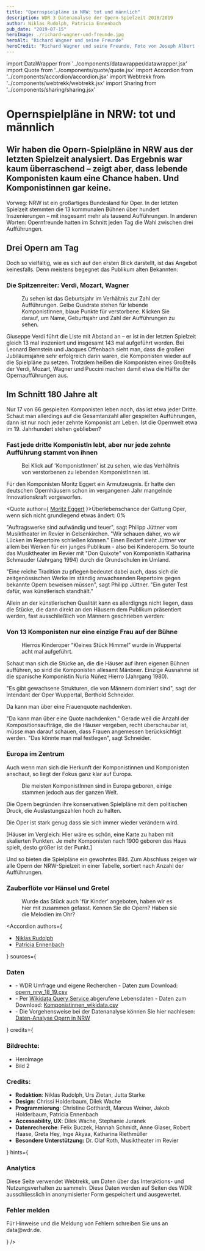 ```yaml
---
title: "Opernspielpläne in NRW: tot und männlich"
description: WDR 3 Datenanalyse der Opern-Spielzeit 2018/2019
author: Niklas Rudolph, Patricia Ennenbach
pub_date: "2019-07-15"
heroImage: ./richard-wagner-und-freunde.jpg
heroAlt: "Richard Wagner und seine Freunde"
heroCredit: "Richard Wagner und seine Freunde, Foto von Joseph Albert (picture alliance / akg-images)"
---
```


import DataWrapper from '../components/datawrapper/datawrapper.jsx'
import Quote from '../components/quote/quote.jsx'
import Accordion from '../components/accordion/accordion.jsx'
import Webtrekk from '../components/webtrekk/webtrekk.jsx'
import Sharing from '../components/sharing/sharing.jsx'

# Opernspielpläne in NRW: tot und männlich

## Wir haben die Opern-Spielpläne in NRW aus der letzten Spielzeit analysiert. Das Ergebnis war kaum überraschend – zeigt aber, dass lebende Komponisten kaum eine Chance haben. Und Komponistinnen gar keine.

Vorweg: NRW ist ein großartiges Bundesland für Oper. In der letzten Spielzeit stemmten die 13 kommunalen Bühnen über hundert Inszenierungen – mit insgesamt mehr als tausend Aufführungen. In anderen Worten: Opernfreunde hatten im Schnitt jeden Tag die Wahl zwischen drei Aufführungen.

## Drei Opern am Tag

Doch so vielfältig, wie es sich auf den ersten Blick darstellt, ist das Angebot keinesfalls. Denn meistens begegnet das Publikum alten Bekannten:

### Die Spitzenreiter: Verdi, Mozart, Wagner

<figure role="group">
    <figcaption> Zu sehen ist das Geburtsjahr im Verhältnis zur Zahl der Aufführungen. Gelbe Quadrate stehen für lebende    KomponistInnen, blaue Punkte für verstorbene. Klicken Sie darauf, um Name, Geburtsjahr und Zahl der Aufführungen zu sehen.</figcaption>
    <DataWrapper
        alt="Während lebende KomponistInnen oft nur 1-8 mal aufgeführt werden, werden Komponisten, die über 150 Jahre alt sind besonders häufig aufgeführt. Spitzenreiter sind Guiseppe Verdi und Wolfgang Amadeus Mozart."
        title="Ältere KomponistInnen werden häufiger aufgeführt"
        src="//datawrapper.dwcdn.net/48hJE/10/"
    />

</figure>

Giuseppe Verdi führt die Liste mit Abstand an – er ist in der letzten Spielzeit gleich 13 mal inszeniert und insgesamt 143 mal aufgeführt worden. Bei Leonard Bernstein und Jacques Offenbach sieht man, dass die großen Jubiläumsjahre sehr erfolgreich darin waren, die Komponisten wieder auf die Spielpläne zu setzen. Trotzdem heißen die Komponisten eines Großteils der Verdi, Mozart, Wagner und Puccini machen damit etwa die Hälfte der Opernaufführungen aus. 

## Im Schnitt 180 Jahre alt

Nur 17 von 66 gespielten Komponisten leben noch, das ist etwa jeder Dritte. Schaut man allerdings auf die Gesamtanzahl aller gespielten Aufführungen, dann ist nur noch jeder zehnte Komponist am Leben. Ist die Opernwelt etwa im 19. Jahrhundert stehen geblieben?

### Fast jede dritte KomponistIn lebt, aber nur jede zehnte Aufführung stammt von ihnen

<figure role="group">
    <figcaption> Bei Klick auf 'KomponistInnen' ist zu sehen, wie das Verhältnis von verstorbenen zu lebenden KomponistInnen ist.</ figcaption>
    <DataWrapper
        alt="Fast jede dritte KomponistIn lebt, aber nur 9 % der Aufführung stammen von ihnen."
        title="Nur 9 % der Aufführungen stammen von lebenden KomponistInnen."
        src="//datawrapper.dwcdn.net/6D2bM/4/"
    />

</figure>

Für den Komponisten Moritz Eggert ein Armutzeugnis. Er hatte den deutschen Opernhäusern schon im vergangenen Jahr mangelnde Innovationskraft vorgeworfen.

<Quote author={
<a href="https://blogs.nmz.de/badblog/2018/04/10/die-ernuechternde-opernstatistik-der-spielzeit-2017-2018/" target="_blank" rel="noopener noreferrer">Moritz Eggert</a>
}>Überlebenschance der Gattung Oper, wenn sich nicht grundlegend etwas ändert: 0%</Quote>

"Auftragswerke sind aufwändig und teuer", sagt Philipp Jüttner vom Musiktheater im Revier in Gelsenkirchen. "Wir schauen daher, wo wir Lücken im Repertoire schließen können." Einen Bedarf sieht Jüttner vor allem bei Werken für ein junges Publikum - also bei Kinderopern.  So tourte das Musiktheater im Revier mit "Don Quixote" von Komponistin Katharina Schmauder (Jahrgang 1994) durch die Grundschulen im Umland. 

"Eine reiche Tradition zu pflegen bedeutet dabei auch, dass sich die zeitgenössischen Werke im ständig anwachsenden Repertoire gegen bekannte Opern beweisen müssen", sagt Philipp Jüttner. "Ein guter Test dafür, was künstlerisch standhält."

Allein an der künstlerischen Qualität kann es allerdigngs nicht liegen, dass die Stücke, die dann direkt an den Häusern dem Publikum präsentiert werden, fast ausschließlich von Männern geschrieben werden:

### Von 13 Komponisten nur eine einzige Frau auf der Bühne

<figure role="group">
    <figcaption>Hierros Kinderoper “Kleines Stück Himmel” wurde in Wuppertal acht mal aufgeführt.</figcaption>
    <DataWrapper
        alt="In der Spielzeit 2018/2019 war unter 66 KomponistInnen nur eine Frau."
        title="Nuria Nunez Hierro ist die einzige Frau"
        src="//datawrapper.dwcdn.net/T56o1/2/"
    />

</figure>

Schaut man sich die Stücke an, die die Häuser auf ihren eigenen Bühnen aufführen, so sind die Komponisten allesamt Mänbner. Einzige Ausnahme ist die spanische Komponistin Nuria Núñez Hierro (Jahrgang 1980).

"Es gibt gewachsene Strukturen, die von Männern dominiert sind", sagt der Intendant der Oper Wuppertal, Berthold Schneider. 

<Quote author="Berthold Schneider, Intendant der Oper Wuppertal">Da kann man über eine Frauenquote nachdenken.</Quote>

"Da kann man über eine Quote nachdenken." Gerade weil die Anzahl der Kompositionsaufträge, die die Häuser vergeben, recht überschaubar ist, müsse man darauf schauen, dass Frauen angemessen berücksichtigt werden. "Das könnte man mal festlegen", sagt Schneider.

### Europa im Zentrum

Auch wenn man sich die Herkunft der Komponistinnen und Komponisten anschaut, so liegt der Fokus ganz klar auf Europa.

<figure role="group">
    <figcaption>Die meisten KomponistInnen sind in Europa geboren, einige stammen jedoch aus der ganzen Welt.</figcaption>
    <DataWrapper
        alt="Nur wenige KomponistInnen stammen nicht aus Europa."
        title="Europa im Zentrum"
        src="//datawrapper.dwcdn.net/OttGi/1/"
    />
    <DataWrapper
        alt="Einzelne KomponistInnen kommen aus der ganzen Welt."
        title="Nuria Nunez Hierro ist die einzige Frau, deren Oper auf den Bühnen in NRW gespielt wird"
        src="//datawrapper.dwcdn.net/qWU0T/4/"
    />

</figure>

Die Opern begründen ihre konservativen Spielpläne mit dem politischen Druck, die Auslastungszahlen hoch zu halten.

<Quote author="Platzhalter Intendant Oper Wuppertal">Die Oper ist stark genug dass sie sich immer wieder verändern wird.</Quote>

[Häuser im Vergleich: Hier wäre es schön, eine Karte zu haben mit skalierten Punkten. Je mehr Komponisten nach 1900 geboren das Haus spielt, desto größer ist der Punkt.]

Und so bieten die Spielpläne ein gewohntes Bild. Zum Abschluss zeigen wir alle Opern der NRW-Spielzeit in einer Tabelle, sortiert nach Anzahl der Aufführungen.

### Zauberflöte vor Hänsel und Gretel

<figure role="group">
    <figcaption>Wurde das Stück auch 'für Kinder' angeboten, haben wir es hier mit zusammen gefasst. Kennen Sie die Opern? Haben sie die Melodien im Ohr?</figcaption>
    <DataWrapper
        alt="76 mal wurde die Zauberflöte 2018/2019 in NRW aufgeführt, gefolgt von Hänsel und Gretel mit 34 Aufführungen."
        title="Zauberflöte vor Hänsel und Gretel"
        src="//datawrapper.dwcdn.net/azwpu/6/"
    />
</figure>

<Sharing twitter facebook mail whatsapp telegram reddit xing linkedin />

<Accordion authors={

<ul>
<li><a href="https://twitter.com/TheOrganicer" target="_blank" rel="noopener noreferrer">Niklas Rudolph</a></li>
<li><a href="https://twitter.com/pen1710" target="_blank" rel="noopener noreferrer">Patricia Ennenbach</a></li>
</ul>
} sources={
<React.Fragment>
<h3>Daten</h3>
<ul>
<li>- WDR Umfrage und eigene Recherchen - Daten zum Download: <a href='https://raw.githubusercontent.com/wdr-data/starter/main/data/opern_nrw_18_19.csv' target="_blank" rel="noopener noreferrer">opern_nrw_18_19.csv</a>
</li>
<li>- Per <a href='https://query.wikidata.org/' target="_blank" rel="noopener noreferrer">Wikidata Query Service </a>abgerufene Lebensdaten - Daten zum Download: <a href='https://raw.githubusercontent.com/wdr-data/starter/main/data/komponisten_wikidata.csv' target="_blank" rel="noopener noreferrer">Komponistinnen_wikidata.csv</a>
</li>
<li>- Die Vorgehensweise bei der Datenanalyse können Sie hier nachlesen: <a href='https://github.com/wdr-data/starter/blob/main/data/Daten-Analyse Opern in NRW.ipynb' target="_blank" rel="noopener noreferrer">Daten-Analyse Opern in NRW</a>
</li>
</ul>
</React.Fragment>
} credits={
<React.Fragment>
<h3>Bildrechte:</h3>
<ul>
<li>HeroImage</li>
<li>Bild 2</li>
</ul>
<h3>Credits:</h3>
<ul>
<li><b>Redaktion</b>: Niklas Rudolph, Urs Zietan, Jutta Starke</li>
<li><b>Design</b>: Chrissi Holderbaum, Dilek Wache</li>
<li><b>Programmierung</b>: Christine Gotthardt, Marcus Weiner, Jakob Holderbaum, Patricia Ennenbach</li>
<li><b>Accessability, UX</b>: Dilek Wache, Stephanie Juranek</li>
<li><b>Datenrecherche</b>: Felix Buczek, Hannah Schmidt, Anne Glaser, Robert Haase, Greta Hey, Inge Akyaa, Katharina Riethmüller</li>
<li><b>Besondere Unterstützung:</b> Dr. Olaf Roth, Musiktheater im Revier</li>
</ul>
</React.Fragment>
} hints={
<React.Fragment>
<h3>Analytics</h3>
<p>Diese Seite verwendet Webtrekk, um Daten über das Interaktions- und Nutzungsverhalten zu sammeln. Diese Daten werden auf Seiten des WDR ausschliesslich in anonymisierter Form gespeichert und ausgewertet.</p>
<h3>Fehler melden</h3>
<p>Für Hinweise und die Meldung von Fehlern schreiben Sie uns an data@wdr.de.</p>
</React.Fragment>
}
/>
<Webtrekk publishedAt="2019-07-06" cg1="WDR" cg2="Kultur" cg3="Data" cg4="Oper in NRW" />
